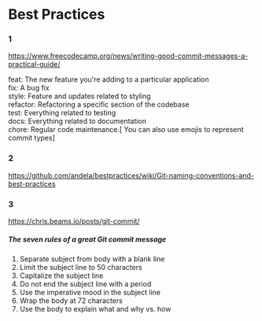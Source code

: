 # Best Practices

### 1
https://www.freecodecamp.org/news/writing-good-commit-messages-a-practical-guide/

feat: The new feature you're adding to a particular application <br />
fix: A bug fix <br />
style: Feature and updates related to styling <br />
refactor: Refactoring a specific section of the codebase <br />
test: Everything related to testing <br />
docs: Everything related to documentation <br />
chore: Regular code maintenance.[ You can also use emojis to represent commit types] <br />

### 2
https://github.com/andela/bestpractices/wiki/Git-naming-conventions-and-best-practices

### 3
https://chris.beams.io/posts/git-commit/

##### The seven rules of a great Git commit message
1. Separate subject from body with a blank line
2. Limit the subject line to 50 characters
3. Capitalize the subject line
4. Do not end the subject line with a period
5. Use the imperative mood in the subject line
6. Wrap the body at 72 characters
7. Use the body to explain what and why vs. how


